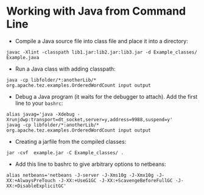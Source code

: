 # Working with Java from Command Line

- Compile a Java source file into class file and place it into a directory:
```     
javac -Xlint -classpath lib1.jar:lib2.jar:lib3.jar -d Example_classes/ Example.java
```

- Run a Java class with adding classpath:
```
java -cp libfolder/*:anotherLib/* org.apache.tez.examples.OrderedWordCount input output
```

- Debug a Java program (it waits for the debugger to attach). Add the first line to your `bashrc`:
```        
alias javag='java -Xdebug -Xrunjdwp:transport=dt_socket,server=y,address=9988,suspend=y'
javag -cp libfolder/*:anotherLib/* org.apache.tez.examples.OrderedWordCount input output
```

- Creating a jarfile from the compiled classes:
        
```        
jar -cvf  example.jar -C Example_classes/ .
```

- Add this line to bashrc to give arbitrary options to netbeans:
```
alias netbeans='netbeans -J-server -J-Xms10g -J-Xmx10g -J-XX:+AlwaysPreTouch -J-XX:+UseG1GC -J-XX:+ScavengeBeforeFullGC -J-XX:+DisableExplicitGC'
```
